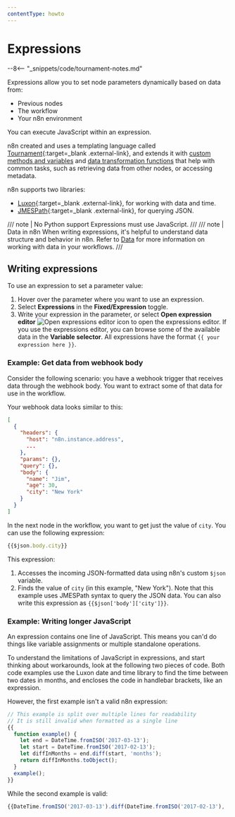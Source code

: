 ```yaml
---
contentType: howto
---
```


# Expressions

--8<-- "_snippets/code/tournament-notes.md"

Expressions allow you to set node parameters dynamically based on data from:

- Previous nodes
- The workflow
- Your n8n environment

You can execute JavaScript within an expression. 

n8n created and uses a templating language called [Tournament](https://github.com/n8n-io/tournament){:target=_blank .external-link}, and extends it with [custom methods and variables](/code-examples/methods-variables-reference/) and [data transformation functions](/code-examples/expressions/data-transformation-functions/) that help with common tasks, such as retrieving data from other nodes, or accessing metadata.

n8n supports two libraries:

- [Luxon](https://github.com/moment/luxon/){:target=_blank .external-link}, for working with data and time.
- [JMESPath](https://jmespath.org/){:target=_blank .external-link}, for querying JSON.

/// note | No Python support
Expressions must use JavaScript.
///
/// note | Data in n8n
When writing expressions, it's helpful to understand data structure and behavior in n8n. Refer to [Data](/data/) for more information on working with data in your workflows.
///
## Writing expressions


To use an expression to set a parameter value:

1. Hover over the parameter where you want to use an expression.
2. Select **Expressions** in the **Fixed/Expression** toggle.
3. Write your expression in the parameter, or select **Open expression editor** <span class="inline-image">![Open expressions editor icon](/_images/common-icons/open-expression-editor.png)</span> to open the expressions editor. If you use the expressions editor, you can browse some of the available data in the **Variable selector**. All expressions have the format `{{ your expression here }}`.


### Example: Get data from webhook body

Consider the following scenario: you have a webhook trigger that receives data through the webhook body. You want to extract some of that data for use in the workflow.

Your webhook data looks similar to this:


```json
[
  {
    "headers": {
      "host": "n8n.instance.address",
      ...
    },
    "params": {},
    "query": {},
    "body": {
      "name": "Jim",
      "age": 30,
      "city": "New York"
    }
  }
]
```


In the next node in the workflow, you want to get just the value of `city`. You can use the following expression:


```js
{{$json.body.city}}
```

This expression:

1. Accesses the incoming JSON-formatted data using n8n's custom `$json` variable.
2. Finds the value of `city` (in this example, "New York"). Note that this example uses JMESPath syntax to query the JSON data. You can also write this expression as `{{$json['body']['city']}}`.


### Example: Writing longer JavaScript

An expression contains one line of JavaScript. This means you can'd do things like variable assignments or multiple standalone operations.

To understand the limitations of JavaScript in expressions, and start thinking about workarounds, look at the following two pieces of code. Both code examples use the Luxon date and time library to find the time between two dates in months, and encloses the code in handlebar brackets, like an expression. 

However, the first example isn't a valid n8n expression:


```js
// This example is split over multiple lines for readability
// It is still invalid when formatted as a single line
{{
  function example() {
    let end = DateTime.fromISO('2017-03-13');
    let start = DateTime.fromISO('2017-02-13');
    let diffInMonths = end.diff(start, 'months');
    return diffInMonths.toObject();
  }
  example();
}}
```


While the second example is valid:


```js
{{DateTime.fromISO('2017-03-13').diff(DateTime.fromISO('2017-02-13'), 'months').toObject()}}
```
